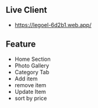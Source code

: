 ## Live Client

- https://legoel-6d2b1.web.app/

## Feature

- Home Section
- Photo Gallery
- Category Tab
- Add item
- remove item
- Update Item
- sort by price
